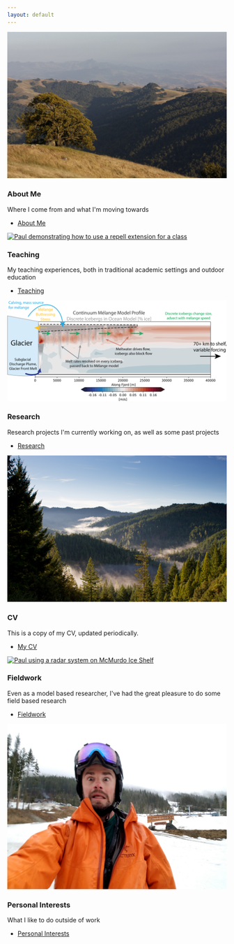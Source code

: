 ```yaml
---
layout: default
---
```


<!-- Section -->
<section>
  <div class="posts">
    <article>
      <a href="{{ 'about_me.html' | absolute_url }}" class="image"><img src="assets/images/henryCoe.jpg" alt="Oak Tree at Henry Coe State Park" /></a>
      <h3>About Me</h3>
      <p>Where I come from and what I'm moving towards </p>
      <ul class="actions">
	<li><a href="{{ 'about_me.html' | absolute_url }}" class="button">About Me</a></li>
      </ul>
    </article>
        <article>
      <a href="{{ 'teaching.html' | absolute_url }}" class="image"><img src="assets/images/jtree1.jpg" alt="Paul demonstrating how to use a repell extension for a class" /></a>
      <h3>Teaching</h3>
      <p>My teaching experiences, both in traditional academic settings and outdoor education</p>
      <ul class="actions">
	<li><a href="{{ 'teaching.html' | absolute_url }}" class="button">Teaching</a></li>
      </ul>
    </article>
    <article>
      <a href="{{ 'research.html' | absolute_url}}" class="image"><img src="assets/images/CouplingOverview.png" alt="An annotated map of Thwaites Glacier basal topography" /></a>
      <h3>Research</h3>
      <p>Research projects I'm currently working on, as well as some past projects</p>
      <ul class="actions">
	<li><a href="{{ 'research.html' | absolute_url}}" class="button">Research</a></li>
      </ul>
    </article>
        <article>
      <a href="{{ 'cv.html' | absolute_url }}" class="image"><img src="assets/images/trees.jpg" alt="Fog floating about a redwood forest" /></a>
      <h3>CV</h3>
      <p>This is a copy of my CV, updated periodically.  </p>
      <ul class="actions">
	<li><a href="{{ 'cv.html' | absolute_url }}" class="button">My CV</a></li>
      </ul>
    </article>
    <article>
      <a href="{{ 'fieldwork.html' | absolute_url }}" class="image"><img src="assets/images/paulMcmShelf.jpg" alt="Paul using a radar system on McMurdo Ice Shelf" /></a>
      <h3>Fieldwork</h3>
      <p>Even as a model based researcher, I've had the great pleasure to do some field based research</p>
      <ul class="actions">
	<li><a href="{{ 'fieldwork.html' | absolute_url }}" class="button">Fieldwork</a></li>
      </ul>
    </article>
    <article>
      <a href="{{ 'fun.html' | absolute_url }}" class="image"><img src="assets/images/fun.jpg" alt="Paul making a funny face" /></a>
      <h3>Personal Interests</h3>
      <p>What I like to do outside of work </p>
      <ul class="actions">
	<li><a href="{{ 'fun.html' | absolute_url }}" class="button">Personal Interests</a></li>
      </ul>
    </article>
  </div>
</section>

